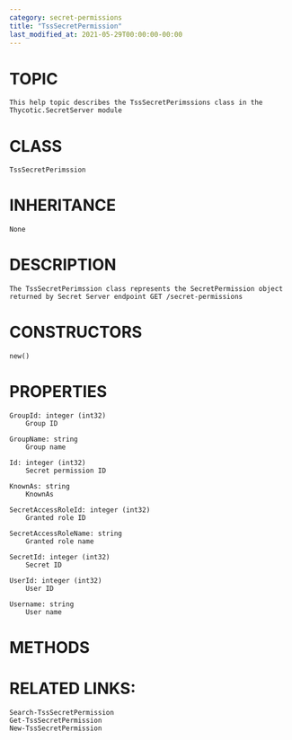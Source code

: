 ```yaml
---
category: secret-permissions
title: "TssSecretPermission"
last_modified_at: 2021-05-29T00:00:00-00:00
---
```


# TOPIC
    This help topic describes the TssSecretPerimssions class in the Thycotic.SecretServer module

# CLASS
    TssSecretPerimssion

# INHERITANCE
    None

# DESCRIPTION
    The TssSecretPerimssion class represents the SecretPermission object returned by Secret Server endpoint GET /secret-permissions

# CONSTRUCTORS
    new()

# PROPERTIES
    GroupId: integer (int32)
        Group ID

    GroupName: string
        Group name

    Id: integer (int32)
        Secret permission ID

    KnownAs: string
        KnownAs

    SecretAccessRoleId: integer (int32)
        Granted role ID

    SecretAccessRoleName: string
        Granted role name

    SecretId: integer (int32)
        Secret ID

    UserId: integer (int32)
        User ID

    Username: string
        User name

# METHODS

# RELATED LINKS:
    Search-TssSecretPermission
    Get-TssSecretPermission
    New-TssSecretPermission
